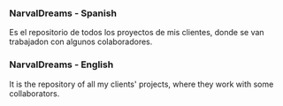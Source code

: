 ### NarvalDreams - Spanish

Es el repositorio de todos los proyectos de mis clientes, donde se van trabajadon con algunos colaboradores.

### NarvalDreams - English

It is the repository of all my clients' projects, where they work with some collaborators.

<!--
**narvaldreams/narvaldreams** is a ✨ _special_ ✨ repository because its `README.md` (this file) appears on your GitHub profile.

Here are some ideas to get you started:

- 🔭 I’m currently working on ...
- 🌱 I’m currently learning ...
- 👯 I’m looking to collaborate on ...
- 🤔 I’m looking for help with ...
- 💬 Ask me about ...
- 📫 How to reach me: ...
- 😄 Pronouns: ...
- ⚡ Fun fact: ...
-->
